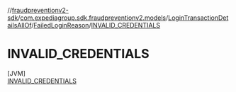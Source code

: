 //[fraudpreventionv2-sdk](../../../../../index.md)/[com.expediagroup.sdk.fraudpreventionv2.models](../../../index.md)/[LoginTransactionDetailsAllOf](../../index.md)/[FailedLoginReason](../index.md)/[INVALID_CREDENTIALS](index.md)

# INVALID_CREDENTIALS

[JVM]\
[INVALID_CREDENTIALS](index.md)
